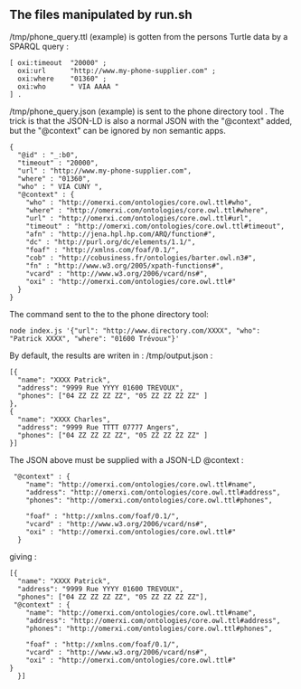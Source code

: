 ## The files manipulated by run.sh

/tmp/phone\_query.ttl (example) is gotten from the persons Turtle data by a SPARQL query :

    [ oxi:timeout  "20000" ;
      oxi:url      "http://www.my-phone-supplier.com" ;
      oxi:where    "01360" ;
      oxi:who      " VIA AAAA "
    ] .

/tmp/phone\_query.json (example) is sent to the phone directory tool .
The trick is that the JSON-LD is also a normal JSON with the "@context" added, but the "@context" can be ignored by non semantic apps.

    {
      "@id" : "_:b0",
      "timeout" : "20000",
      "url" : "http://www.my-phone-supplier.com",
      "where" : "01360",
      "who" : " VIA CUNY ",
      "@context" : {
        "who" : "http://omerxi.com/ontologies/core.owl.ttl#who",
        "where" : "http://omerxi.com/ontologies/core.owl.ttl#where",
        "url" : "http://omerxi.com/ontologies/core.owl.ttl#url",
        "timeout" : "http://omerxi.com/ontologies/core.owl.ttl#timeout",
        "afn" : "http://jena.hpl.hp.com/ARQ/function#",
        "dc" : "http://purl.org/dc/elements/1.1/",
        "foaf" : "http://xmlns.com/foaf/0.1/",
        "cob" : "http://cobusiness.fr/ontologies/barter.owl.n3#",
        "fn" : "http://www.w3.org/2005/xpath-functions#",
        "vcard" : "http://www.w3.org/2006/vcard/ns#",
        "oxi" : "http://omerxi.com/ontologies/core.owl.ttl#"
      }
    }

The command sent to the to the phone directory tool:

    node index.js '{"url": "http://www.directory.com/XXXX", "who": "Patrick XXXX", "where": "01600 Trévoux"}'


By default, the results are writen in : /tmp/output.json :

    [{
      "name": "XXXX Patrick",
      "address": "9999 Rue YYYY 01600 TREVOUX",
      "phones": ["04 ZZ ZZ ZZ ZZ", "05 ZZ ZZ ZZ ZZ" ]
    },
    {
      "name": "XXXX Charles",
      "address": "9999 Rue TTTT 07777 Angers",
      "phones": ["04 ZZ ZZ ZZ ZZ", "05 ZZ ZZ ZZ ZZ" ]
    }]

The JSON above must be supplied with a JSON-LD @context :

     "@context" : {
        "name": "http://omerxi.com/ontologies/core.owl.ttl#name",
        "address": "http://omerxi.com/ontologies/core.owl.ttl#address",
        "phones": "http://omerxi.com/ontologies/core.owl.ttl#phones",

        "foaf" : "http://xmlns.com/foaf/0.1/",
        "vcard" : "http://www.w3.org/2006/vcard/ns#",
        "oxi" : "http://omerxi.com/ontologies/core.owl.ttl#"
      }

giving :

    [{
      "name": "XXXX Patrick",
      "address": "9999 Rue YYYY 01600 TREVOUX",
      "phones": ["04 ZZ ZZ ZZ ZZ", "05 ZZ ZZ ZZ ZZ"],
     "@context" : { 
        "name": "http://omerxi.com/ontologies/core.owl.ttl#name", 
        "address": "http://omerxi.com/ontologies/core.owl.ttl#address", 
        "phones": "http://omerxi.com/ontologies/core.owl.ttl#phones", 

        "foaf" : "http://xmlns.com/foaf/0.1/", 
        "vcard" : "http://www.w3.org/2006/vcard/ns#", 
        "oxi" : "http://omerxi.com/ontologies/core.owl.ttl#" 
    }
      }]
